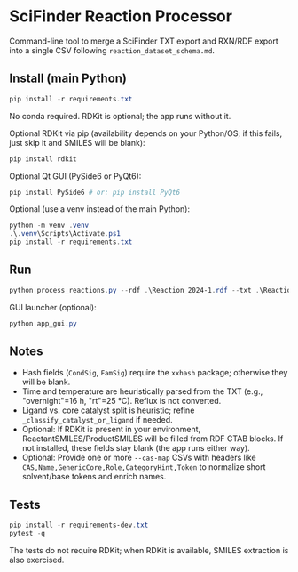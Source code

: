 # SciFinder Reaction Processor

Command-line tool to merge a SciFinder TXT export and RXN/RDF export into a single CSV following `reaction_dataset_schema.md`.

## Install (main Python)

```powershell
pip install -r requirements.txt
```

No conda required. RDKit is optional; the app runs without it.

Optional RDKit via pip (availability depends on your Python/OS; if this fails, just skip it and SMILES will be blank):

```powershell
pip install rdkit
```

Optional Qt GUI (PySide6 or PyQt6):

```powershell
pip install PySide6 # or: pip install PyQt6
```

Optional (use a venv instead of the main Python):

```powershell
python -m venv .venv
.\.venv\Scripts\Activate.ps1
pip install -r requirements.txt
```

## Run

```powershell
python process_reactions.py --rdf .\Reaction_2024-1.rdf --txt .\Reaction_2024-1.txt --out .\reactions_2024-1.csv
```

GUI launcher (optional):

```powershell
python app_gui.py
```

## Notes
- Hash fields (`CondSig`, `FamSig`) require the `xxhash` package; otherwise they will be blank.
- Time and temperature are heuristically parsed from the TXT (e.g., "overnight"=16 h, "rt"=25 °C). Reflux is not converted.
- Ligand vs. core catalyst split is heuristic; refine `_classify_catalyst_or_ligand` if needed.
- Optional: If RDKit is present in your environment, ReactantSMILES/ProductSMILES will be filled from RDF CTAB blocks. If not installed, these fields stay blank (the app runs either way).
- Optional: Provide one or more `--cas-map` CSVs with headers like `CAS,Name,GenericCore,Role,CategoryHint,Token` to normalize short solvent/base tokens and enrich names.

## Tests

```powershell
pip install -r requirements-dev.txt
pytest -q
```

The tests do not require RDKit; when RDKit is available, SMILES extraction is also exercised.
